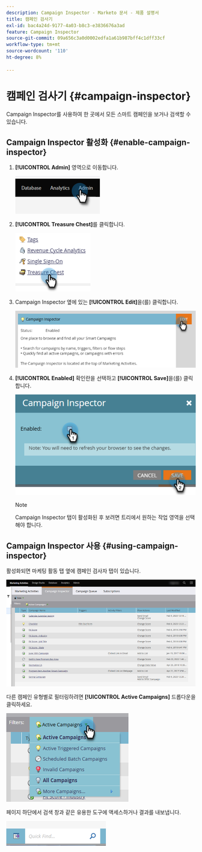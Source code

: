 ```yaml
---
description: Campaign Inspector - Marketo 문서 - 제품 설명서
title: 캠페인 검사기
exl-id: bac4a24d-9177-4a03-b8c3-e3836676a3ad
feature: Campaign Inspector
source-git-commit: 09a656c3a0d0002edfa1a61b987bff4c1dff33cf
workflow-type: tm+mt
source-wordcount: '110'
ht-degree: 8%

---
```


# 캠페인 검사기 {#campaign-inspector}

Campaign Inspector를 사용하여 한 곳에서 모든 스마트 캠페인을 보거나 검색할 수 있습니다.

## Campaign Inspector 활성화 {#enable-campaign-inspector}

1. **[!UICONTROL Admin]** 영역으로 이동합니다.

   ![](assets/campaign-inspector-1.png)

1. **[!UICONTROL Treasure Chest]**&#x200B;를 클릭합니다.

   ![](assets/campaign-inspector-2.png)

1. Campaign Inspector 옆에 있는 **[!UICONTROL Edit]**&#x200B;을(를) 클릭합니다.

   ![](assets/campaign-inspector-3.png)

1. **[!UICONTROL Enabled]** 확인란을 선택하고 **[!UICONTROL Save]**&#x200B;을(를) 클릭합니다.

   ![](assets/campaign-inspector-4.png)

   >[!NOTE]
   >
   >Campaign Inspector 탭이 활성화된 후 보려면 트리에서 원하는 작업 영역을 선택해야 합니다.

## Campaign Inspector 사용 {#using-campaign-inspector}

활성화되면 마케팅 활동 탭 옆에 캠페인 검사자 탭이 있습니다.

![](assets/campaign-inspector-5.png)

다른 캠페인 유형별로 필터링하려면 **[!UICONTROL Active Campaigns]** 드롭다운을 클릭하세요.

![](assets/campaign-inspector-6.png)

페이지 하단에서 검색 창과 같은 유용한 도구에 액세스하거나 결과를 내보냅니다.

![](assets/campaign-inspector-7.png)
